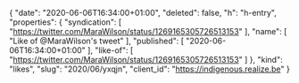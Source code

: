 {
  "date": "2020-06-06T16:34:00+01:00",
  "deleted": false,
  "h": "h-entry",
  "properties": {
    "syndication": [
      "https://twitter.com/MaraWilson/status/1269165305726513153"
    ],
    "name": [
      "Like of @MaraWilson's tweet"
    ],
    "published": [
      "2020-06-06T16:34:00+01:00"
    ],
    "like-of": [
      "https://twitter.com/MaraWilson/status/1269165305726513153"
    ]
  },
  "kind": "likes",
  "slug": "2020/06/yxqjn",
  "client_id": "https://indigenous.realize.be"
}
